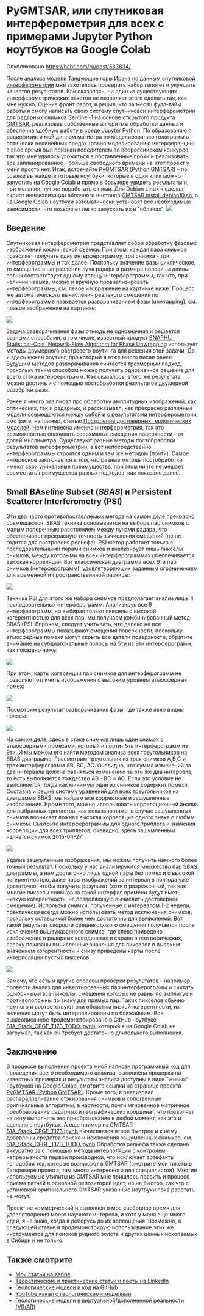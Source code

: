 # PyGMTSAR, или спутниковая интерферометрия для всех с примерами Jupyter Python ноутбуков на Google Colab

Опубликовано https://habr.com/ru/post/583834/

После анализа модели [Танцующие горы Ирана по данным спутниковой интерферометрии](https://habr.com/ru/post/571976/) мне захотелось проверить набор гипотез и улучшить качество результатов. Как оказалось, ни один из существующих интерферометрических пакетов не позволяет этого сделать так, как мне нужно. Оценив фронт работ, я решил, что за месяц фулл-тайм работы я смогу написать свою систему спутниковой интерферометрии для радарных снимков Sentinel-1 на основе открытого продукта [GMTSAR](https://github.com/mobigroup/gmtsar), реализовав собственные алгоритмы обработки данных и обеспечив удобную работу в среде Jupyter Python. По образованию я радиофизик и мой диплом магистра по моделированию голограмм в оптически нелинейных средах (равно моделированию интерференции) в свое время был признан победителем во всероссийском конкурсе, так что мне удалось уложиться в поставленные сроки и реализовать все запланированное - больше свободного времени на этот проект у меня просто нет. Итак, встречайте [PyGMTSAR (Python GMTSAR)](https://github.com/mobigroup/gmtsar/tree/master/gmtsar/notebooks) - по ссылке вы найдете готовые ноутбуки, которые в один клик можно запустить на Google Colab и прямо в браузере увидеть результаты и, при желании, тут же поработать с ними. Для Debian Linux я сделал скрипт инициализации облачного инстанса [GMTSAR.install.debian10.sh](https://github.com/mobigroup/gmtsar/blob/master/gmtsar/sh/GMTSAR.install.debian10.sh), а на Google Colab ноутбуки автоматически установят все необходимые зависимости, что позволяет легко запускать их в "облаках".
![](https://habrastorage.org/webt/mt/oo/rv/mtoorvrhp1nklllntzh9bpppeb0.jpeg)

<cut>

## Введение

Спутниковая интерферометрия представляет собой обработку фазовых изображений космической съемки. При этом, каждая пара снимков позволяет получить одну интерферограмму, три снимка - три интерферограммы и так далее. Поскольку значение фазы циклическое, то смещение в направлении луча радара в размере половины длины волны соответствует одному кольцу интерферограммы, так что, при наличии навыка, можно и вручную проанализировать интерферограммы, см. левое изображение на картинке ниже. Процесс же автоматического вычисления реального смещения по интерферограмме называется разворачиванием фазы (unwrapping), см. правое изображение на картинке:

![](https://habrastorage.org/webt/pv/vc/83/pvvc83pv_qq7l5vtv2ej8h8fnci.png)



Задача разворачивания фазы отнюдь не однозначная и решается разными способами, в том числе, известный продукт [SNAPHU - Statistical-Cost, Netowrk-Flow Algorithm for Phase Unwrapping](https://github.com/mobigroup/gmtsar/tree/master/snaphu) использует методы двумерного растрового роутинга для решения этой задачи. Да, и здесь нужен роутинг, про который я тоже много писал ранее. Будущим методов разворачивания считается трехмерный подход, поскольку таким способом можно получить однозначное решение для всего стэка интерферограмм. Как оказалось, этого же результата можно достичь и с помощью постобработки результатов двумерной развёртки фазы. 

Ранее я много раз писал про обработку амплитудных изображений, как оптических, так и радарных, и рассказывал, как прекрасно различные модели совмещаются между собой и с результатами интерферометрии, смотрите, например, статью [Построение достоверных геологических моделей](https://habr.com/ru/post/561352/). Чем интересна именно интерферометрия, так это возможностью оценивать сверхмалые смещения поверхности - от долей миллиметра. Существуют разные методы постобработки результатов интерферометрии, а вот непосредственно интерферограммы строятся одним и тем же методом (почти). Самое интересное заключается в том, что разные методы постобработки имеют свои уникальные преимущества, при этом ничто не мешает совместить преимущества разных подходов, как показано далее.

## Small BAseline Subset (*SBAS*) и Persistent Scatterer Interferometry (PSI) 

Эти два часто противопоставляемых метода на самом деле прекрасно совмещаются. SBAS техника основывается на выборе пар снимков с малым поперечным расстоянием между лучами радара, что обеспечивает прекрасную точность вычисления смещений (но не годится для построения рельефа). PSI метод работает только с последовательными парами снимков и анализирует лишь пикселы снимков, между которыми на всех интерферограммах обеспечивается высокая корреляция. Вот классическая диаграмма всех 9ти пар снимков (интерферограмм), удовлетворяющих заданным ограничениям для временной и пространственнной разницы:

![](https://habrastorage.org/webt/jz/uo/bw/jzuobw8bel11dh76upiqnbcgr2s.jpeg)

Техника PSI для этого же набора снимков предполагает анализ лишь 4 последовательных интерферограмм. Анализируя все 9 интерферограмм, но выбирая только пикселы с высокой когерентностью для всех пар, мы получаем комбинированный метод SBAS+PSI. Впрочем, следует учитывать, что далеко не все интерферограммы показывают смещения поверхности, поскольку атмосферные помехи могут скрыть все детали поверхности, обратите внимание на субдиагональные полосы на 5ти из 9ти интерферограмм, как показано ниже:

![](https://habrastorage.org/webt/rz/rl/uq/rzrluq5x4ok7upqdro6t_v3uz5g.png)

При этом, карты когеренции пар снимков для интерферограмм не позволяют отличить изображения с высоким уровнем атмосферных помех:

![](https://habrastorage.org/webt/qf/md/1h/qfmd1hus4v7f9izajhqne22tkey.png)



Посмотрим результат разворачивания фазы, где также явно видны полосы:

![](https://habrastorage.org/webt/q7/e3/ah/q7e3ahxy0fdxuyw8bslr5nj8bkg.png)



На самом деле, здесь в стэке снимков лишь один снимок с атмосферными помехами, который и портит 5ть интерферограмм из 9ти. И мы можем его найти методом анализа всех треугольников на SBAS диаграмме. Рассмотрим треугольник из трех снимков A,B,C и трех интерферограмм AB, BC, AC. Очевидно, что сумма изменений за два интервала должна равняться изменению за эти же два интервала, то есть выполняется тождество AB +BC = AC. Если это условие не выполняется, тогда как минимум один из снимков содержит помехи. Составив и решив систему уравнений для всех треугольников на диаграмме SBAS, мы найдем все корректные и зашумленные изображения. Кроме того, можно использовать корреляционный анализ для выбранных триплетов, как показано ниже, в случае зашумленных снимков возникает ложная высокая корреляция одного знака с любым снимком. Смотрите интерферограммы для одного триплета и значения корреляции для всех триплетов, очевидно, здесь зашумленным является снимок 2015-04-27: 

![](https://habrastorage.org/webt/wt/dx/lq/wtdxlqszmnrpg-wyd2_qb5oljou.jpeg)

Удалив зашумленные изображения, мы можем получить намного более точный результат. Поскольку у нас анализируются множество пар SBAS диаграммы, а нам достаточно лишь одной пары без помех и с высокой когерентностью, даже пары изображений за интервал в полгода уже достаточно, чтобы получить результат (хотя и разреженный, так как многие пикселы снимков за такой интерфал времени будут иметь низкую когерентность, не позволяющую вычислить достоверное смещение). Используя снимки, полученные с интервалом 1-2 недели, практически всегда можно использовать метод исключения снимков, поскольку оставшихся более чем достаточно для вычислений. Вот такой результат скорости среднегодового смещения получается после исключения вышеуказанного снимка, где слева приведено изображение в радарных координатах и справа в географических, сверху показаны вычисленные значения для пикселов в высоким значением когерентности и снизу приведены карты после интерполяции пустых пикселов:

![](https://habrastorage.org/webt/2n/rl/g2/2nrlg2wutt2yqeark8jid7muhks.jpeg)

Замечу, что есть и другие способы проверки результатов - например, провести анализ для инвертированных пар интерферограмм и считать ошибочными все пикселы, смещения которых не равны по амплитуе и противоположны по знаку для прямых пар. Таких пикселов обычно немного и соответствуют они областям низкой когерентности, их значения могут быть интерполированы по ближайшим. Все вышеописанное продемонстрировано в GitHub ноутбуке [S1A_Stack_CPGF_T173_TODO.ipynb](https://github.com/mobigroup/gmtsar/blob/master/gmtsar/notebooks/S1A_Stack_CPGF_T173_TODO.ipynb), который я на Google Colab не загружал, так как он требует достаточно длительного выполнения.

## Заключение

В процессе выполнения проекта мной написан программный код для проведения всего необходимого анализа, выполнена проверка на известных примерах и результаты анализа доступны в виде "живых" ноутбуков на Google Colab, смотрите ссылки на странице проекта  [PyGMTSAR (Python GMTSAR)](https://github.com/mobigroup/gmtsar/tree/master/gmtsar/notebooks). Кроме того, я реализовал распараллеливание стэкирования снимков и собственные оригинальные алгоритмы, в частности, почти мгновенное матричное преобразование радарных и географических координат, что позволяет на лету выполнять это преобразование в любой момент, как это и сделано в ноутбуках. А еще пример из GMTSAR [S1A_Stack_CPGF_T173.ipynb](https://github.com/mobigroup/gmtsar/blob/master/gmtsar/notebooks/S1A_Stack_CPGF_T173.ipynb) вычисляется втрое быстрее и к нему добавлены средства поиска и исключения зашумленных снимков, см. [S1A_Stack_CPGF_T173_TODO.ipynb](https://github.com/mobigroup/gmtsar/blob/master/gmtsar/notebooks/S1A_Stack_CPGF_T173_TODO.ipynb) Обработка рельефа также сделана аккуратно за с помощью метода интерполяции с контролем непрерывности первой производной, что исключает артефакты наподобии тех, которые возникают в GMTSAR (смотрите мои тикеты в багкрекере проекта, там много интересного для специалистов). Многие используемые утилиты из GMTSAR мне пришлось править и процесс приема патчей в основной репозиторий идет, но не быстро, так что с установкой оригинального GMTSAR указанные ноутбуки пока работать не могут. 

Проект не коммерческий и выполнен в мое свободное время для удовлетворения моего научного интереса, и хотя у меня еще много идей, я не знаю, когда я доберусь до их воплощения. Возможно, в следующей статье я продемонстрирую использование этих же инструментов для поисков рудного золота и других ценных ископаемых в Сибири и не только.

## Также смотрите

* [Мои статьи на Хабре](https://habr.com/ru/users/n-cube/posts/)
* [Теоретические и практические статьи и посты на LinkedIn](https://www.linkedin.com/in/alexey-pechnikov/)
* [Геологические модели и код на GitHub](https://github.com/mobigroup)
* [YouTube канал с геологическими моделями](https://www.youtube.com/channel/UCSEeXKAn9f_bDiTjT6l87Lg)
* [Геологические модели в виртуальной/дополненной реальности (VR/AR)](https://mobigroup.github.io/ParaView-Blender-AR/)
